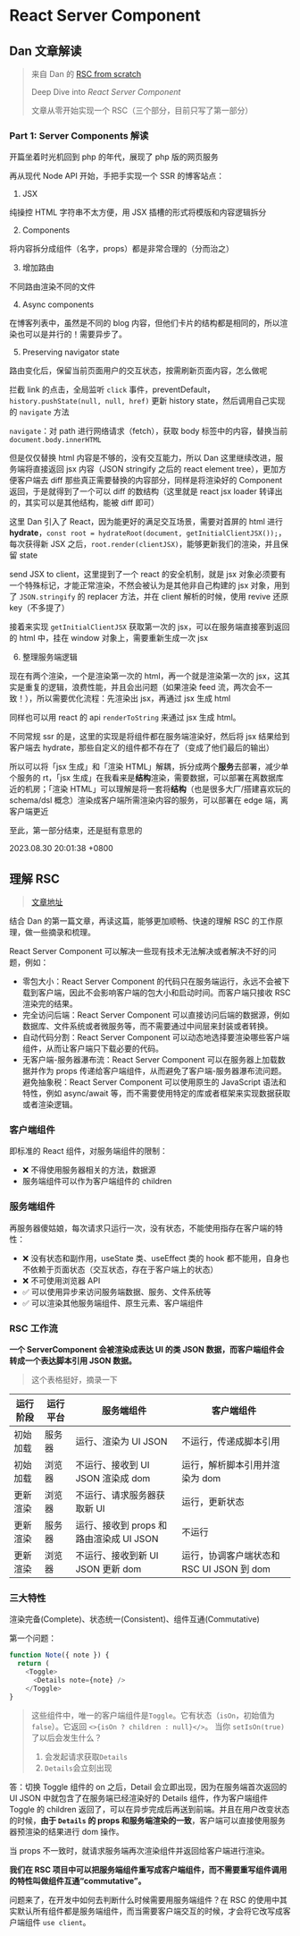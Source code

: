# React Server Component

## Dan 文章解读

> 来自 Dan 的 [RSC from scratch](https://github.com/reactwg/server-components/discussions/5)
>
> Deep Dive into _React Server Component_
>
> 文章从零开始实现一个 RSC（三个部分，目前只写了第一部分）

### Part 1: Server Components 解读

开篇坐着时光机回到 php 的年代，展现了 php 版的网页服务

再从现代 Node API 开始，手把手实现一个 SSR 的博客站点：

1. JSX

纯操控 HTML 字符串不太方便，用 JSX 插槽的形式将模版和内容逻辑拆分

2. Components

将内容拆分成组件（名字，props）都是非常合理的（分而治之）

3. 增加路由

不同路由渲染不同的文件

4. Async components

在博客列表中，虽然是不同的 blog 内容，但他们卡片的结构都是相同的，所以渲染也可以是并行的！需要异步了。

5. Preserving navigator state

路由变化后，保留当前页面用户的交互状态，按需刷新页面内容，怎么做呢

拦截 link 的点击，全局监听 `click` 事件，preventDefault，`history.pushState(null, null, href)` 更新 history state，然后调用自己实现的 `navigate` 方法

`navigate`：对 path 进行网络请求（fetch），获取 body 标签中的内容，替换当前 `document.body.innerHTML`

但是仅仅替换 html 内容是不够的，没有交互能力，所以 Dan 这里继续改进，服务端将直接返回 jsx 内容（JSON stringify 之后的 react element tree），更加方便客户端去 diff 那些真正需要替换的内容部分，同样是将渲染好的 Component 返回，于是就得到了一个可以 diff 的数结构（这里就是 react jsx loader 转译出的，其实可以是其他结构，能被 diff 即可）

这里 Dan 引入了 React，因为能更好的满足交互场景，需要对首屏的 html 进行 **hydrate**，`const root = hydrateRoot(document, getInitialClientJSX());`，每次获得新 JSX 之后，`root.render(clientJSX)`，能够更新我们的渲染，并且保留 state

send JSX to client，这里提到了一个 react 的安全机制，就是 jsx 对象必须要有一个特殊标记，才能正常渲染，不然会被认为是其他非自己构建的 jsx 对象，用到了 `JSON.stringify` 的 replacer 方法，并在 client 解析的时候，使用 revive 还原 key（不多提了）

接着来实现 `getInitialClientJSX` 获取第一次的 jsx，可以在服务端直接塞到返回的 html 中，挂在 window 对象上，需要重新生成一次 jsx

6. 整理服务端逻辑

现在有两个渲染，一个是渲染第一次的 html，再一个就是渲染第一次的 jsx，这其实是重复的逻辑，浪费性能，并且会出问题（如果渲染 feed 流，两次会不一致！），所以需要优化流程：先渲染出 jsx，再通过 jsx 生成 html

同样也可以用 react 的 api `renderToString` 来通过 jsx 生成 html。

不同常规 ssr 的是，这里的实现是将组件都在服务端渲染好，然后将 jsx 结果给到客户端去 hydrate，那些自定义的组件都不存在了（变成了他们最后的输出）

所以可以将「jsx 生成」和「渲染 HTML」解耦，拆分成两个**服务**去部署，减少单个服务的 rt，「jsx 生成」在我看来是**结构**渲染，需要数据，可以部署在离数据库近的机房；「渲染 HTML」可以理解是将一套将**结构**（也是很多大厂/搭建喜欢玩的 schema/dsl 概念）渲染成客户端所需渲染内容的服务，可以部署在 edge 端，离客户端更近

至此，第一部分结束，还是挺有意思的

2023.08.30 20:01:38 +0800

## 理解 RSC

> [文章地址](https://juejin.cn/post/7227737293779828794)

结合 Dan 的第一篇文章，再读这篇，能够更加顺畅、快速的理解 RSC 的工作原理，做一些摘录和梳理。

React Server Component 可以解决一些现有技术无法解决或者解决不好的问题，例如：

- 零包大小：React Server Component 的代码只在服务端运行，永远不会被下载到客户端，因此不会影响客户端的包大小和启动时间。而客户端只接收 RSC 渲染完的结果。
- 完全访问后端：React Server Component 可以直接访问后端的数据源，例如数据库、文件系统或者微服务等，而不需要通过中间层来封装或者转换。
- 自动代码分割：React Server Component 可以动态地选择要渲染哪些客户端组件，从而让客户端只下载必要的代码。
- 无客户端-服务器瀑布流：React Server Component 可以在服务器上加载数据并作为 props 传递给客户端组件，从而避免了客户端-服务器瀑布流问题。 避免抽象税：React Server Component 可以使用原生的 JavaScript 语法和特性，例如 async/await 等，而不需要使用特定的库或者框架来实现数据获取或者渲染逻辑。

### 客户端组件

即标准的 React 组件，对服务端组件的限制：

- ❌ 不得使用服务器相关的方法，数据源
- 服务端组件可以作为客户端组件的 children

### 服务端组件

再服务器傻姑娘，每次请求只运行一次，没有状态，不能使用指存在客户端的特性：

- ❌ 没有状态和副作用，useState 类、useEffect 类的 hook 都不能用，自身也不依赖于页面状态（交互状态，存在于客户端上的状态）
- ❌ 不可使用浏览器 API
- ✅ 可以使用异步来访问服务端数据、服务、文件系统等
- ✅ 可以渲染其他服务端组件、原生元素、客户端组件

### RSC 工作流

**一个 ServerComponent 会被渲染成表达 UI 的类 JSON 数据，而客户端组件会转成一个表达脚本引用 JSON 数据。**

> 这个表格挺好，摘录一下

| 运行阶段 | 运行平台 | 服务端组件                              | 客户端组件                                |
| -------- | -------- | --------------------------------------- | ----------------------------------------- |
| 初始加载 | 服务器   | 运行、渲染为 UI JSON                    | 不运行，传递成脚本引用                    |
| 初始加载 | 浏览器   | 不运行、接收到 UI JSON 渲染成 dom       | 运行，解析脚本引用并渲染为 dom            |
| 更新渲染 | 浏览器   | 不运行、请求服务器获取新 UI             | 运行，更新状态                            |
| 更新渲染 | 服务器   | 运行、接收到 props 和路由渲染成 UI JSON | 不运行                                    |
| 更新渲染 | 浏览器   | 不运行、接收到新 UI JSON 更新 dom       | 运行，协调客户端状态和 RSC UI JSON 到 dom |

### 三大特性

渲染完备(Complete)、状态统一(Consistent)、组件互通(Commutative)

第一个问题：

```typescript
function Note({ note }) {
  return (
    <Toggle>
      <Details note={note} />
    </Toggle>
}
```

> 这些组件中，唯一的客户端组件是`Toggle`。它有状态（`isOn`，初始值为 `false`）。它返回 `<>{isOn ? children : null}</>`。 当你 `setIsOn(true)`了以后会发生什么？
>
> 1. 会发起请求获取`Details`
> 2. `Details`会立刻出现

答：切换 Toggle 组件的 on 之后，Detail 会立即出现，因为在服务端首次返回的 UI JSON 中就包含了在服务端已经渲染好的 Details 组件，作为客户端组件 Toggle 的 children 返回了，可以在异步完成后再送到前端。并且在用户改变状态的时候，**由于 `Details` 的 props 和服务端渲染的一致**，客户端可以直接使用服务器预渲染的结果进行 dom 操作。

当 props 不一致时，就请求服务端再次渲染组件并返回给客户端进行渲染。

**我们在 RSC 项目中可以把服务端组件重写成客户端组件，而不需要重写组件调用的特性叫做组件互通“commutative”。**

问题来了，在开发中如何去判断什么时候需要用服务端组件？在 RSC 的使用中其实默认所有组件都是服务端组件，而当需要客户端交互的时候，才会将它改写成客户端组件 `use client`。
